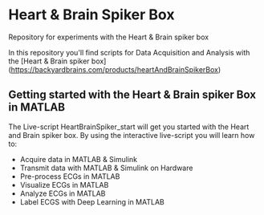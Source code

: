 # Heart & Brain Spiker Box
Repository for experiments with the Heart & Brain spiker box

In this repository you'll find scripts for Data Acquisition and Analysis with the [Heart & Brain spiker box] (https://backyardbrains.com/products/heartAndBrainSpikerBox)

## Getting started with the Heart & Brain spiker Box in MATLAB

The Live-script HeartBrainSpiker_start will get you started with the Heart and Brain spiker box.
By using the interactive live-script you will learn how to:
* Acquire data in MATLAB & Simulink
* Transmit data with MATLAB & Simulink on Hardware
* Pre-process ECGs in MATLAB
* Visualize ECGs in MATLAB
* Analyze ECGs in MATLAB
* Label ECGS with Deep Learning in MATLAB
